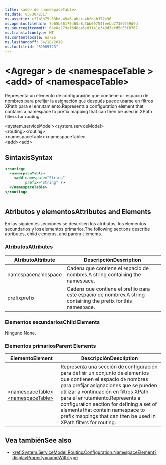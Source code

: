 ```yaml
---
title: <add> de <namespaceTable>
ms.date: 03/30/2017
ms.assetid: cf7b5b75-63bd-49a6-abac-4bfdab377e36
ms.openlocfilehash: 7e65b66170465a8b3bb60754feebb7730b959d9d
ms.sourcegitcommit: 0be8a279af6d8a43e03141e349d3efd5d35f8767
ms.translationtype: MT
ms.contentlocale: es-ES
ms.lasthandoff: 04/18/2019
ms.locfileid: "59089723"
---
```

# <a name="add-of-namespacetable"></a><span data-ttu-id="73255-102">\<Agregar > de \<namespaceTable ></span><span class="sxs-lookup"><span data-stu-id="73255-102">\<add> of \<namespaceTable></span></span>
<span data-ttu-id="73255-103">Representa un elemento de configuración que contiene un espacio de nombres para prefijar la asignación que después puede usarse en filtros XPath para el enrutamiento.</span><span class="sxs-lookup"><span data-stu-id="73255-103">Represents a configuration element that contains a namespace to prefix mapping that can then be used in XPath filters for routing.</span></span>  
  
 <span data-ttu-id="73255-104">\<system.serviceModel></span><span class="sxs-lookup"><span data-stu-id="73255-104">\<system.serviceModel></span></span>  
<span data-ttu-id="73255-105">\<routing></span><span class="sxs-lookup"><span data-stu-id="73255-105">\<routing></span></span>  
<span data-ttu-id="73255-106">\<namespaceTable></span><span class="sxs-lookup"><span data-stu-id="73255-106">\<namespaceTable></span></span>  
<span data-ttu-id="73255-107">\<add></span><span class="sxs-lookup"><span data-stu-id="73255-107">\<add></span></span>  
  
## <a name="syntax"></a><span data-ttu-id="73255-108">Sintaxis</span><span class="sxs-lookup"><span data-stu-id="73255-108">Syntax</span></span>  
  
```xml  
<routing>
  <namespaceTable>
    <add namespace="String"
         prefix="String" />
  </namespaceTable>
</routing>
```  
  
```csharp  
```  
  
## <a name="attributes-and-elements"></a><span data-ttu-id="73255-109">Atributos y elementos</span><span class="sxs-lookup"><span data-stu-id="73255-109">Attributes and Elements</span></span>  
 <span data-ttu-id="73255-110">En las siguientes secciones se describen los atributos, los elementos secundarios y los elementos primarios.</span><span class="sxs-lookup"><span data-stu-id="73255-110">The following sections describe attributes, child elements, and parent elements.</span></span>  
  
### <a name="attributes"></a><span data-ttu-id="73255-111">Atributos</span><span class="sxs-lookup"><span data-stu-id="73255-111">Attributes</span></span>  
  
|<span data-ttu-id="73255-112">Atributo</span><span class="sxs-lookup"><span data-stu-id="73255-112">Attribute</span></span>|<span data-ttu-id="73255-113">Descripción</span><span class="sxs-lookup"><span data-stu-id="73255-113">Description</span></span>|  
|---------------|-----------------|  
|<span data-ttu-id="73255-114">namespace</span><span class="sxs-lookup"><span data-stu-id="73255-114">namespace</span></span>|<span data-ttu-id="73255-115">Cadena que contiene el espacio de nombres.</span><span class="sxs-lookup"><span data-stu-id="73255-115">A string containing the namespace.</span></span>|  
|<span data-ttu-id="73255-116">prefix</span><span class="sxs-lookup"><span data-stu-id="73255-116">prefix</span></span>|<span data-ttu-id="73255-117">Cadena que contiene el prefijo para este espacio de nombres.</span><span class="sxs-lookup"><span data-stu-id="73255-117">A string containing the prefix for this namespace.</span></span>|  
  
### <a name="child-elements"></a><span data-ttu-id="73255-118">Elementos secundarios</span><span class="sxs-lookup"><span data-stu-id="73255-118">Child Elements</span></span>  
 <span data-ttu-id="73255-119">Ninguno.</span><span class="sxs-lookup"><span data-stu-id="73255-119">None.</span></span>  
  
### <a name="parent-elements"></a><span data-ttu-id="73255-120">Elementos primarios</span><span class="sxs-lookup"><span data-stu-id="73255-120">Parent Elements</span></span>  
  
|<span data-ttu-id="73255-121">Elemento</span><span class="sxs-lookup"><span data-stu-id="73255-121">Element</span></span>|<span data-ttu-id="73255-122">Descripción</span><span class="sxs-lookup"><span data-stu-id="73255-122">Description</span></span>|  
|-------------|-----------------|  
|[<span data-ttu-id="73255-123">\<namespaceTable></span><span class="sxs-lookup"><span data-stu-id="73255-123">\<namespaceTable></span></span>](../../../../../docs/framework/configure-apps/file-schema/wcf/namespacetable.md)|<span data-ttu-id="73255-124">Representa una sección de configuración para definir un conjunto de elementos que contienen el espacio de nombres para prefijar asignaciones que se pueden utilizar a continuación en filtros XPath para el enrutamiento.</span><span class="sxs-lookup"><span data-stu-id="73255-124">Represents a configuration section for defining a set of elements that contain namespace to prefix mappings that can then be used in XPath filters for routing.</span></span>|  
  
## <a name="see-also"></a><span data-ttu-id="73255-125">Vea también</span><span class="sxs-lookup"><span data-stu-id="73255-125">See also</span></span>

- <xref:System.ServiceModel.Routing.Configuration.NamespaceElement?displayProperty=nameWithType>
